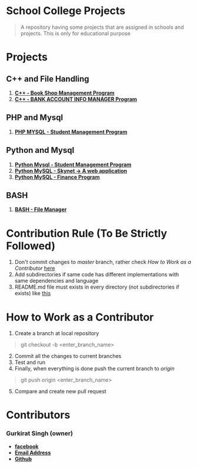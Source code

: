 # School College Projects
> A repository having some projects that are assigned in schools and projects. This is only for educational purpose

# Projects
## C++ and File Handling
1. [**C++ - Book Shop Management Program**](https://github.com/tbhaxor/educational_projects/tree/master/BOOK_SHOP_MANAGEMENT_IN_CPP)
2. [**C++ - BANK ACCOUNT INFO MANAGER Program**](https://github.com/tbhaxor/educational_projects/tree/master/BANK_ACCOUNT_INFO_MANAGER_IN_CPP)
## PHP and Mysql
1. [**PHP MYSQL - Student Management Program**](https://github.com/tbhaxor/educational_projects/tree/master/STUDENT_MANAGEMENT_IN_PHP_MYSQL)
## Python and Mysql
1. [**Python Mysql - Student Management Program**](https://github.com/tbhaxor/educational_projects/tree/master/STUDENT_MANAGEMENT_IN_PYTHON)
2. [**Python MySQL - Skynet -> A web application**](https://github.com/tbhaxor/educational_projects/tree/master/flask)
3. [**Python MySQL - Finance Program**](https://github.com/tbhaxor/educational_projects/tree/master/finance)
## BASH  
1. [**BASH - File Manager**](https://github.com/tbhaxor/educational_projects/tree/master/FILE_MANAGER_IN_BASH)

# Contribution Rule (To Be Strictly Followed)
1. Don't commit changes to _master_ branch, rather check _How to Work as a Contributor_ [here](#how-to-work-as-a-contributor)
2. Add subdirectories if same code has different implementations with same dependencies and language
3. README.md file must exists in every directory (not subdirectories if exists) like [this](https://github.com/tbhaxor/educational_projects/blob/master/STUDENT_MANAGEMENT_IN_PHP_MYSQL/README.md)

# How to Work as a Contributor
1. Create a branch at local repository
> git checkout -b <enter_branch_name>

2. Commit all the changes to current branches
3. Test and run
4. Finally, when everything is done push the current branch to _origin_
> git push origin <enter_branch_name>

5. Compare and create new pull request
# Contributors
### Gurkirat Singh (owner)
+ [**facebook**](https://facebook.com/gurkirat.py)
+ [**Email Address**](mailto:tbhaxor@gmail.com)
+ [**Github**](https://github.com/tbhaxor)
